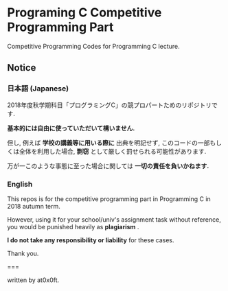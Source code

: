 # Programing C Competitive Programming Part

Competitive Programming Codes for Programming C lecture.

## Notice

### 日本語 (Japanese)

2018年度秋学期科目「プログラミングC」の競プロパートためのリポジトリです.

__基本的には自由に使っていただいて構いません.__

但し, 例えば __学校の講義等に用いる際に__ 出典を明記せず, このコードの一部もしくは全体を利用した場合, __剽窃__ として厳しく罰せられる可能性があります.

万が一このような事態に至った場合に関しては __一切の責任を負いかねます.__

### English

This repos is for the competitive programming part in Programming C in 2018 autumn term.

However, using it for your school/univ's assignment task without reference, you would be punished heavily as __plagiarism__ .

__I do not take any responsibility or liability__ for these cases.

Thank you.

===

written by at0x0ft.
